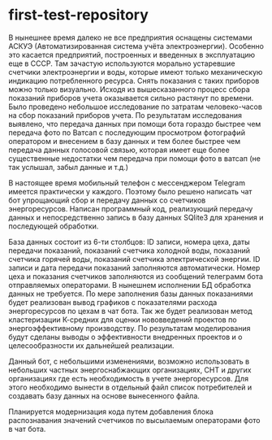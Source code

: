 # first-test-repository
  В нынешнее время далеко не все предприятия оснащены системами АСКУЭ (Автоматизированная система учёта электроэнергии). Особенно это касается предприятий, построенных и введенных в эксплуатацию еще в СССР. Там зачастую используются морально устаревшие счетчики электроэнергии и воды, которые имеют только механическую индикацию потребленного ресурса. Снять показания с таких приборов можно только  визуально. Исходя из вышесказанного процесс сбора показаний приборов учета оказывается сильно растянут по времени. Было проведено небольшое исследование по затратам человеко-часов на сбор показаний приборов учета.  По результатам исследования выявлено, что передача данных при помощи бота гораздо быстрее чем передача фото по Ватсап с последующим просмотром фотографий оператором и внесением в базу данных и тем более быстрее чем передача данных голосовой связью, которая имеет еще более существенные недостатки чем передача при помощи фото в ватсап (не так услышал, забыл данные и т.д.)
  
  В настоящее время мобильный телефон с мессенджером Telegram имеется практически у каждого. Поэтому было решено написать чат бот упрощающий сбор и передачу данных со счетчиков энергоресурсов. Написан программный код, реализующий передачу данных и непосредственно запись в базу данных SQlite3 для хранения и последующей обработки.
  
  База данных состоит из 6-ти столбцов: ID записи, номера цеха, даты передачи показаний, показаний счетчика холодной воды, показаний счетчика горячей воды, показаний счетчика электрической энергии. ID записи и дата передачи показаний заполняются автоматически. Номер цеха и показания счетчиков заполняются из сообщений телеграмм бота отправляемых операторами. В нынешнем исполнении БД обработка данных не требуется. По мере заполнения базы данных показаниями будет реализован вывод графиков с показателями расхода энергоресурсов по цехам в чат бота. Так же будет реализован метод кластеризации К-средних для оценки нововведений проектов по энергоэффективному производству. По результатам моделирования будут сделаны выводы о эффективности внедренных проектов и о целесообразности их дальнейшей реализации.
  
  Данный бот, с небольшими изменениями, возможно использовать в небольших частных энергоснабжающих организациях, СНТ и других организациях где есть необходимость в учете энергоресурсов.  Для этого необходимо вынести в отдельный файл список потребителей и создавать базу данных на основе вынесенного файла.
  
  Планируется модернизация кода путем добавления блока распознавания значений счетчиков по высылаемым операторами фото в чат бота.


